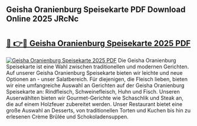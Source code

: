 ## Geisha Oranienburg Speisekarte PDF Download Online 2025 JRcNc

# <h2><a href="http://gceesce.nevu.top/?p=Geisha+Oranienburg+Speisekarte">🔗 👉🔴 Geisha Oranienburg Speisekarte 2025 PDF</a></h2>

[![Geisha Oranienburg Speisekarte 2025 PDF](https://i.imgur.com/dBaPXMq.png)](http://gceesce.nevu.top/?p=Geisha+Oranienburg+Speisekarte)
Die Geisha Oranienburg Speisekarte ist eine Wahl zwischen traditionellen und modernen Gerichten. Auf unserer Geisha Oranienburg Speisekarte bieten wir leichte und neue Optionen an - unser Salatbereich. Für diejenigen, die Fleisch lieben, bieten wir eine umfangreiche Auswahl an Gerichten auf der Geisha Oranienburg Speisekarte an: Rindfleisch, Schweinefleisch, Huhn und Fisch. Unseren Auserwählten bieten wir Gourmet-Gerichte wie Schaschlik und Steak an, die auf einem Holzfeuer zubereitet werden. Unser Restaurant bietet eine große Auswahl an Desserts, von traditionellen Torten und Kuchen bis hin zu erlesenen Crème Brûlée und Schokoladensuppen.
